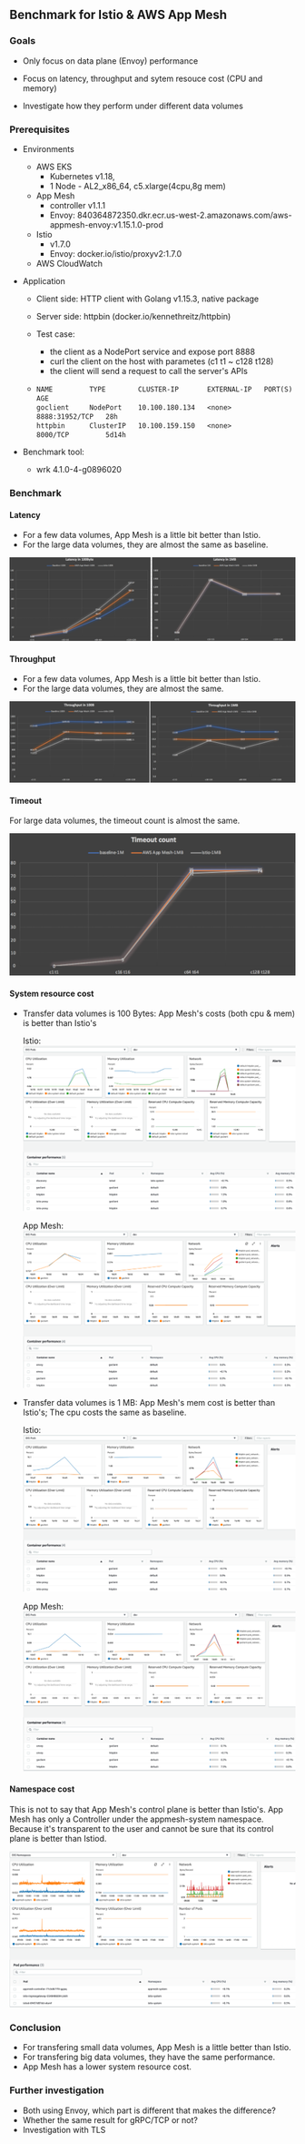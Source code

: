 ## Benchmark for Istio & AWS App Mesh

### Goals

- Only focus on data plane (Envoy) performance

- Focus on latency, throughput and sytem resouce cost (CPU and memory)

- Investigate how they perform under different data volumes

### Prerequisites

- Environments
  - AWS EKS
    - Kubernetes v1.18, 
    - 1 Node - AL2_x86_64, c5.xlarge(4cpu,8g mem)
  - App Mesh
    - controller v1.1.1
    - Envoy: 840364872350.dkr.ecr.us-west-2.amazonaws.com/aws-appmesh-envoy:v1.15.1.0-prod
  - Istio
    - v1.7.0
    - Envoy: docker.io/istio/proxyv2:1.7.0
  - AWS CloudWatch
  
- Application

  - Client side: HTTP client with Golang v1.15.3, native package

  - Server side: httpbin (docker.io/kennethreitz/httpbin)

  - Test case: 

    - the client as a NodePort service and expose port 8888
    - curl the client on the host with parametes (c1 t1 ~ c128 t128)
    - the client will send a request to call the server's APIs

  - ```
    NAME         TYPE        CLUSTER-IP       EXTERNAL-IP   PORT(S)          AGE
    goclient     NodePort    10.100.180.134   <none>        8888:31952/TCP   28h
    httpbin      ClusterIP   10.100.159.150   <none>        8000/TCP         5d14h
    ```

- Benchmark tool: 

  - wrk 4.1.0-4-g0896020

### Benchmark

#### Latency

- For a few data volumes, App Mesh is a little bit better than Istio.
- For the large data volumes, they are almost the same as baseline.

![latency](imgs/latency.png)

#### Throughput

- For a few data volumes, App Mesh is a little bit better than Istio.
- For the large data volumes, they are almost the same.

![throughput](imgs/throughput.png)

#### Timeout

For large data volumes, the timeout count is almost the same.

![timeout](imgs/timeout.png)

#### System resource cost

- Transfer data volumes is 100 Bytes: App Mesh's costs (both cpu & mem) is better than Istio's

  Istio:
  ![byte100istio](imgs/byte100istio.png)

  App Mesh:
  ![byte100am](imgs/byte100-am-2.png)

- Transfer data volumes is 1 MB: App Mesh's mem cost is better than Istio's; The cpu costs the same as baseline.
  
  Istio:
  ![byte1mistio](imgs/byte1m-istio.png)

  App Mesh:
  ![byte1mam](imgs/byte1m-am-2.png)

#### Namespace cost

This is not to say that App Mesh's control plane is better than Istio's. App Mesh has only a Controller under the appmesh-system namespace. Because it's transparent to the user and cannot be sure that its control plane is better than Istiod.

![namespace-overall](imgs/namespace-overall.png)

### Conclusion

- For transfering small data volumes, App Mesh is a little better than Istio.
- For transfering big data volumes, they have the same performance.
- App Mesh has a lower system resource cost.

### Further investigation

- Both using Envoy, which part is different that makes the difference?
- Whether the same result for gRPC/TCP or not?
- Investigation with TLS